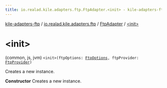 ```yaml
---
title: io.realad.kile.adapters.ftp.FtpAdapter.<init> - kile-adapters-ftp
---
```


[kile-adapters-ftp](../../index.html) / [io.realad.kile.adapters.ftp](../index.html) / [FtpAdapter](index.html) / [&lt;init&gt;](./-init-.html)

# &lt;init&gt;

(common, js, jvm) `<init>(ftpOptions: `[`FtpOptions`](../-ftp-options/index.html)`, ftpProvider: `[`FtpProvider`](../-ftp-provider/index.html)`)`

Creates a new instance.

**Constructor**
Creates a new instance.

